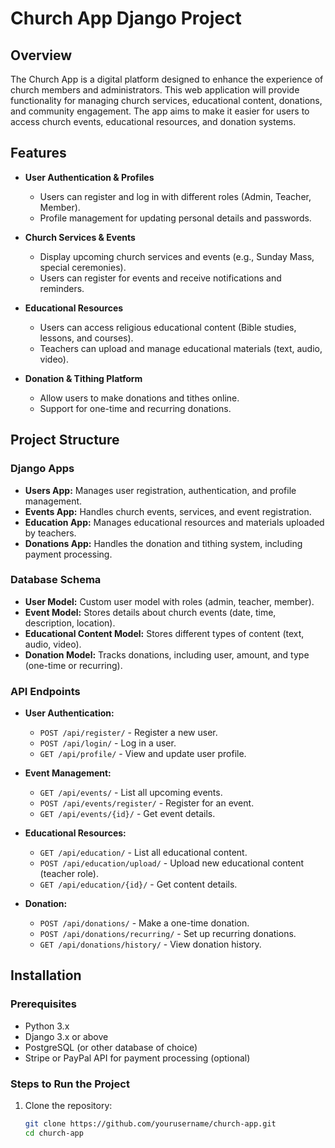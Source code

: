 # Church App Django Project

## Overview
The Church App is a digital platform designed to enhance the experience of church members and administrators. This web application will provide functionality for managing church services, educational content, donations, and community engagement. The app aims to make it easier for users to access church events, educational resources, and donation systems.

## Features
- **User Authentication & Profiles**
  - Users can register and log in with different roles (Admin, Teacher, Member).
  - Profile management for updating personal details and passwords.

- **Church Services & Events**
  - Display upcoming church services and events (e.g., Sunday Mass, special ceremonies).
  - Users can register for events and receive notifications and reminders.

- **Educational Resources**
  - Users can access religious educational content (Bible studies, lessons, and courses).
  - Teachers can upload and manage educational materials (text, audio, video).

- **Donation & Tithing Platform**
  - Allow users to make donations and tithes online.
  - Support for one-time and recurring donations.

## Project Structure

### Django Apps
- **Users App:** Manages user registration, authentication, and profile management.
- **Events App:** Handles church events, services, and event registration.
- **Education App:** Manages educational resources and materials uploaded by teachers.
- **Donations App:** Handles the donation and tithing system, including payment processing.

### Database Schema
- **User Model:** Custom user model with roles (admin, teacher, member).
- **Event Model:** Stores details about church events (date, time, description, location).
- **Educational Content Model:** Stores different types of content (text, audio, video).
- **Donation Model:** Tracks donations, including user, amount, and type (one-time or recurring).

### API Endpoints
- **User Authentication:**
  - `POST /api/register/` - Register a new user.
  - `POST /api/login/` - Log in a user.
  - `GET /api/profile/` - View and update user profile.

- **Event Management:**
  - `GET /api/events/` - List all upcoming events.
  - `POST /api/events/register/` - Register for an event.
  - `GET /api/events/{id}/` - Get event details.

- **Educational Resources:**
  - `GET /api/education/` - List all educational content.
  - `POST /api/education/upload/` - Upload new educational content (teacher role).
  - `GET /api/education/{id}/` - Get content details.

- **Donation:**
  - `POST /api/donations/` - Make a one-time donation.
  - `POST /api/donations/recurring/` - Set up recurring donations.
  - `GET /api/donations/history/` - View donation history.

## Installation

### Prerequisites
- Python 3.x
- Django 3.x or above
- PostgreSQL (or other database of choice)
- Stripe or PayPal API for payment processing (optional)

### Steps to Run the Project

1. Clone the repository:

   ```bash
   git clone https://github.com/yourusername/church-app.git
   cd church-app
